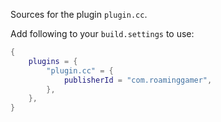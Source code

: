 Sources for the plugin `plugin.cc`.

Add following to your `build.settings` to use:
```lua
{
    plugins = {
        "plugin.cc" = {
            publisherId = "com.roaminggamer",
        },
    },
}
```
